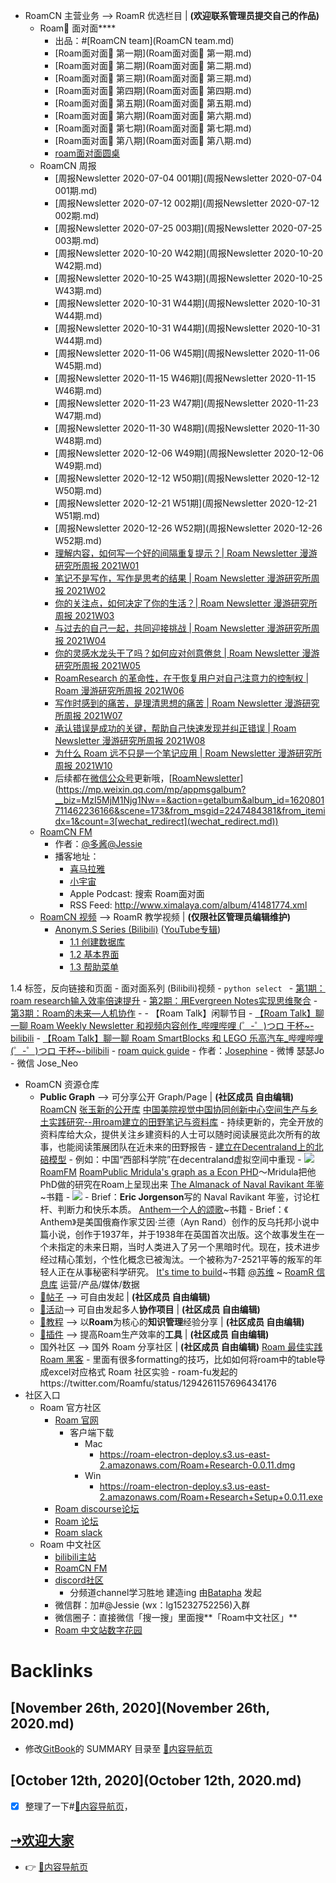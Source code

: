 - RoamCN 主营业务 --> RoamR 优选栏目 | __(欢迎联系管理员提交自己的作品)__
    - Roam🍜 面对面****
        - 出品：#[RoamCN team](RoamCN team.md)
        - [Roam面对面🍜 第一期](Roam面对面🍜 第一期.md)
        - [Roam面对面🍜 第二期](Roam面对面🍜 第二期.md)
        - [Roam面对面🍜 第三期](Roam面对面🍜 第三期.md)
        - [Roam面对面🍜 第四期](Roam面对面🍜 第四期.md)
        - [Roam面对面🍜 第五期](Roam面对面🍜 第五期.md)
        - [Roam面对面🍜 第六期](Roam面对面🍜 第六期.md)
        - [Roam面对面🍜 第七期](Roam面对面🍜 第七期.md)
        - [Roam面对面🍜 第八期](Roam面对面🍜 第八期.md)
        - [roam面对面圆桌](roam面对面圆桌.md)
    - RoamCN 周报
        - [周报Newsletter 2020-07-04 001期](周报Newsletter 2020-07-04 001期.md)
        - [周报Newsletter 2020-07-12 002期](周报Newsletter 2020-07-12 002期.md)
        - [周报Newsletter 2020-07-25 003期](周报Newsletter 2020-07-25 003期.md)
        - [周报Newsletter 2020-10-20 W42期](周报Newsletter 2020-10-20 W42期.md)
        - [周报Newsletter 2020-10-25 W43期](周报Newsletter 2020-10-25 W43期.md)
        - [周报Newsletter 2020-10-31 W44期](周报Newsletter 2020-10-31 W44期.md)
        - [周报Newsletter 2020-10-31 W44期](周报Newsletter 2020-10-31 W44期.md)
        - [周报Newsletter 2020-11-06 W45期](周报Newsletter 2020-11-06 W45期.md)
        - [周报Newsletter 2020-11-15 W46期](周报Newsletter 2020-11-15 W46期.md)
        - [周报Newsletter 2020-11-23 W47期](周报Newsletter 2020-11-23 W47期.md)
        - [周报Newsletter 2020-11-30 W48期](周报Newsletter 2020-11-30 W48期.md)
        - [周报Newsletter 2020-12-06 W49期](周报Newsletter 2020-12-06 W49期.md)
        - [周报Newsletter 2020-12-12 W50期](周报Newsletter 2020-12-12 W50期.md)
        - [周报Newsletter 2020-12-21 W51期](周报Newsletter 2020-12-21 W51期.md)
        - [周报Newsletter 2020-12-26 W52期](周报Newsletter 2020-12-26 W52期.md)
        - [理解内容，如何写一个好的间隔重复提示？| Roam Newsletter 漫游研究所周报 2021W01](https://blog.jimmylv.info/2021-01-03-roam-newsletter-RoamCN2021W01/)
        - [笔记不是写作，写作是思考的结果 | Roam Newsletter 漫游研究所周报 2021W02](https://blog.jimmylv.info/2021-01-15-roam-newsletter-RoamCN2021W02/)
        - [你的关注点，如何决定了你的生活？| Roam Newsletter 漫游研究所周报 2021W03](https://blog.jimmylv.info/2021-01-18-roam-newsletter-RoamCN2021W03/)
        - [与过去的自己一起，共同迎接挑战 | Roam Newsletter 漫游研究所周报 2021W04](https://mp.weixin.qq.com/s?__biz=MzI5MjM1Njg1Nw==&mid=2247484159&idx=1&sn=2ae8d95ecdfd30c785673bc0e21e708a&chksm=ec03d569db745c7fbf3e8a01e88d1b77f833a3ccfeb2eeeda6c17361888bb3d233faffc44a9d&scene=178&cur_album_id=1620801711462236166[rd](rd.md))
        - [你的灵感水龙头干了吗？如何应对创意倦怠 | Roam Newsletter 漫游研究所周报 2021W05](https://mp.weixin.qq.com/s?__biz=MzI5MjM1Njg1Nw==&mid=2247484161&idx=1&sn=f817a4d53b5af282bf7eba6f7d346a05&chksm=ec03d497db745d815920a87e105a1645d7ea9e1d9665913e9d739487049a9f20ca049c01a036&scene=178&cur_album_id=1620801711462236166[rd](rd.md))
        - [RoamResearch 的革命性，在于恢复用户对自己注意力的控制权 | Roam 漫游研究所周报 2021W06](https://mp.weixin.qq.com/s?__biz=MzI5MjM1Njg1Nw==&mid=2247484162&idx=1&sn=d1ec9e4358466d6f93c14f09a5cd820a&chksm=ec03d494db745d8225182791659d17233a71c39a3eb15ca7553ea2c2b495f97aeb76d5a72c2c&scene=178&cur_album_id=1620801711462236166[rd](rd.md))
        - [写作时感到的痛苦，是理清思想的痛苦 | Roam Newsletter 漫游研究所周报 2021W07](https://mp.weixin.qq.com/s?__biz=MzI5MjM1Njg1Nw==&mid=2247484197&idx=1&sn=b8950974e6e1cfa0b3e23e364f34e8fc&chksm=ec03d4b3db745da56121eec5f634e0a0159f3a6f19e44caa55181986bf9b359f6e86998a8b45&scene=178&cur_album_id=1620801711462236166[rd](rd.md))
        - [承认错误是成功的关键，帮助自己快速发现并纠正错误 | Roam Newsletter 漫游研究所周报 2021W08](https://mp.weixin.qq.com/s?__biz=MzI5MjM1Njg1Nw==&mid=2247484267&idx=1&sn=a7f77e9dccc61f4a063c502e3a98250a&chksm=ec03d4fddb745deb462b4d8c14959fb1332e08dee40e89868b1813aaf8e5bcee2ded874864f7&scene=178&cur_album_id=1620801711462236166[rd](rd.md))
        - [为什么 Roam 远不只是一个笔记应用 | Roam Newsletter 漫游研究所周报 2021W10](https://mp.weixin.qq.com/s?__biz=MzI5MjM1Njg1Nw==&mid=2247484381&idx=1&sn=d937fff00755695f4baa008cd7caf56e&chksm=ec03d44bdb745d5d452e0b7cf2a99439b9991dad3e21146598d0d3bf5d81779e96c077699766&scene=178&cur_album_id=1620801711462236166[rd](rd.md))
        - 后续都在[微信公众号](微信公众号.md)更新哦，[[RoamNewsletter](RoamNewsletter.md)](https://mp.weixin.qq.com/mp/appmsgalbum?__biz=MzI5MjM1Njg1Nw==&action=getalbum&album_id=1620801711462236166&scene=173&from_msgid=2247484381&from_itemidx=1&count=3[wechat_redirect](wechat_redirect.md))
    - [RoamCN FM](http://xima.tv/B1gEE6?_sonic=0)
        - 作者：[@多酱](@多酱.md)[@Jessie](@Jessie.md)
        - 播客地址：
            - [喜马拉雅](http://xima.tv/t7Kuvo?_sonic=0)
            - [小宇宙](https://www.xiaoyuzhoufm.com/podcast/5f74111383c34e85ddf02211?s=eyJ1IjoiNWYyYmM1N2VlMGY1ZTcyM2JiOTUxZDkxIn0%3D%0A)
            - Apple Podcast: 搜索 Roam面对面
            - RSS Feed:  http://www.ximalaya.com/album/41481774.xml
    - [RoamCN 视频](https://space.bilibili.com/599106362?spm_id_from=333.788.b_765f7570696e666f.1) --> RoamR 教学视频 | __(仅限社区管理员编辑维护)__
        - [Anonym.S Series (Bilibili)](https://www.bilibili.com/video/BV1354y1S7Wk) ([YouTube专辑](https://www.youtube.com/playlist?list=PLwXSqDdn_CpE934BjXMgmzHnlwXMy41TC))
            - [1.1 创建数据库](https://www.bilibili.com/video/BV1354y1S7Wk?p=1)
            - [1.2 基本界面](https://www.bilibili.com/video/BV1354y1S7Wk?p=2)
            - [1.3 帮助菜单](https://www.bilibili.com/video/BV1354y1S7Wk?p=3)
            
1.4 标签，反向链接和页面
        - 面对面系列 (Bilibili)视频
            - ```python
select ```
            - [第1期：roam research输入效率倍速提升](https://www.bilibili.com/video/BV1Sf4y1X79N)
            - [第2期：用Evergreen Notes实现思维聚合](https://www.bilibili.com/video/BV13A411e7m5/?spm_id_from=333.788.videocard.1)
            - [第3期：Roam的未来—人机协作](https://www.bilibili.com/video/BV1gK411K7G2)
            - 
        - 【Roam Talk】闲聊节目
            - [【Roam Talk】聊一聊 Roam Weekly Newsletter 和视频内容创作_哔哩哔哩 (゜-゜)つロ 干杯~-bilibili](https://www.bilibili.com/video/BV1hK41137ET)
            - [【Roam Talk】聊一聊 Roam SmartBlocks 和 LEGO 乐高汽车_哔哩哔哩 (゜-゜)つロ 干杯~-bilibili](https://www.bilibili.com/video/BV1Gt4y1k7Qg)
    - [roam quick guide](https://roamguide.carrd.co)
        - 作者：[Josephine](Josephine.md)
            - 微博 瑟瑟Jo
            - 微信 Jose_Neo
- RoamCN 资源仓库
    - **Public Graph** --> 可分享公开 Graph/Page | __(社区成员 自由编辑)__
        [RoamCN](https://www.roamcn.club)
        [张玉新的公开库](https://roamresearch.com/#/app/xbeta2)
        [中国美院视觉中国协同创新中心空间生产与乡土实践研究--用roam建立的田野笔记与资料库](https://roamresearch.com/#/app/PlotTheSoil/page/oVKV8b0SQ)
            - 持续更新的，完全开放的资料库给大众，提供关注乡建资料的人士可以随时阅读展览此次所有的故事，也能阅读策展团队在近未来的田野报告
            - [建立在Decentraland上的北碚模型](https://www.geekmeta.com/article/3202256.html)
                - 例如：中国“西部科学院”在decentraland虚拟空间中重现
                - ![](../images/BxJ0YKqivN.png?)
        [RoamFM](https://roamresearch.com/#/app/RoamFM/page/B2T6zN-6h)
        [RoamPublic ](https://www.roampublic.com/)
        [Mridula's graph as a Econ PHD](https://roamresearch.com/#/app/Mridula-Public/page/a5AUdOPQ4)～Mridula把他PhD做的研究在Roam上呈现出来
        [The Almanack of Naval Ravikant 年鉴](https://roamresearch.com/#/app/Navalmanack/page/_H6kKQQPV)~书籍
            - ![](../images/QfnrG1MJin.png?)
            - Brief：**Eric Jorgenson**写的 Naval Ravikant 年鉴，讨论杠杆、判断力和快乐本质。
        [Anthem一个人的颂歌](https://roamresearch.com/#/app/PublicGraph/page/wM-faroLp)~书籍
            - Brief：《 Anthem》是美国俄裔作家艾因·兰德（Ayn Rand）创作的反乌托邦小说中篇小说，创作于1937年，并于1938年在英国首次出版。这个故事发生在一个未指定的未来日期，当时人类进入了另一个黑暗时代。现在，技术进步经过精心策划，个性化概念已被淘汰。一个被称为7-2521平等的叛军的年轻人正在从事秘密科学研究。
        [It's time to build](https://roamresearch.com/#/app/help/page/_p243d3-T)~书籍
        [@苏维](@苏维.md) ~ [RoamR 信息库](https://roamresearch.com/#/app/isuwei)
            运营/产品/媒体/数据
    - [📝帖子](📝帖子.md) --> 可自由发起 | __(社区成员 自由编辑)__
    - [🎃活动](🎃活动.md)--> 可自由发起多人**协作项目** | __(社区成员 自由编辑)__
    - [📘教程](📘教程.md) --> 以**Roam**为核心的**知识管理**经验分享 | __(社区成员 自由编辑)__
    - [🎫插件](🎫插件.md) --> 提高Roam生产效率的**工具** | __(社区成员 自由编辑)__
    - 国外社区 --> 国外 Roam 分享社区 | __(社区成员 自由编辑)__
        [Roam 最佳实践](https://www.roamtips.com/)
        [Roam 黑客](https://roamhacks.com/)
            - 里面有很多formatting的技巧，比如如何将roam中的table导成excel对应格式
        Roam 社区实验
            - roam-fu发起的https://twitter.com/Roamfu/status/1294261157696434176
- 社区入口
    - Roam 官方社区
        - [Roam 官网](https://roamresearch.com/)
            - 客户端下载
                - Mac
                    - https://roam-electron-deploy.s3.us-east-2.amazonaws.com/Roam+Research-0.0.11.dmg
                - Win
                    - https://roam-electron-deploy.s3.us-east-2.amazonaws.com/Roam+Research+Setup+0.0.11.exe
        - [Roam discourse论坛](https://forum.roamresearch.com/)
        - [Roam 论坛](https://roamresearch.freshdesk.com/support/discussions)
        - [Roam slack](https://join.slack.com/t/roamresearch/shared_invite/zt-h695qjav-Rnlz8GFolVzFl8z3~U3tog)
    - Roam 中文社区
        - [bilibili主站](https://space.bilibili.com/599106362?from=search&seid=2541953069934135070)
        - [RoamCN FM](http://xima.tv/YEWHp9?_sonic=0)
        - [discord社区](https://discord.gg/stMehBs)
            - 分频道channel学习胜地 建造ing 由[Batapha](Batapha.md) 发起
        - 微信群：加#@Jessie (wx：lg15232752256)入群
        - 微信圈子：直接微信「搜一搜」里面搜**「Roam中文社区」**
        - [Roam 中文站数字花园](https://roamresearchfan.com/) 

# Backlinks
## [November 26th, 2020](November 26th, 2020.md)
- 修改[GitBook](GitBook.md)的 SUMMARY 目录至 [🎈内容导航页](🎈内容导航页.md)

## [October 12th, 2020](October 12th, 2020.md)
- [x] 整理了一下#[🎈内容导航页](🎈内容导航页.md)，

## [⇢欢迎大家](⇢欢迎大家.md)
- 👉 [🎈内容导航页](🎈内容导航页.md)


